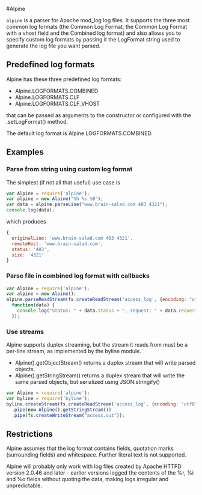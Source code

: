 #Alpine

`alpine` is a parser for Apache mod_log log files. It supports the three most common log formats (the Common Log Format,
the Common Log Format with a vhost field and the Combined log format)
and also allows you to specify custom log formats by passing it the LogFormat string used to generate the log file you want parsed.

## Predefined log formats

Alpine has these three predefined log formats:

- Alpine.LOGFORMATS.COMBINED
- Alpine.LOGFORMATS.CLF
- Alpine.LOGFORMATS.CLF_VHOST

that can be passed as arguments to the constructor or configured with the .setLogFormat() method.

The default log format is Alpine.LOGFORMATS.COMBINED.

## Examples

### Parse from string using custom log format
The simplest (if not all that useful) use case is
```js
var Alpine = require('alpine');
var alpine = new Alpine("%h %s %B");
var data = alpine.parseLine("www.brain-salad.com 403 4321");
console.log(data);
```

which produces

```js
{
  originalLine: 'www.brain-salad.com 403 4321',
  remoteHost: 'www.brain-salad.com',
  status: '403',
  size: '4321'
}
```

### Parse file in combined log format with callbacks
```js
var Alpine = require('alpine');
var alpine = new Alpine();
alpine.parseReadStream(fs.createReadStream('access_log', {encoding: "utf8"}),
  function(data) {
    console.log("Status: " + data.status + ", request: " + data.request);
  });
```

### Use streams
Alpine supports duplex streaming, but the stream it reads from must be a per-line stream, as implemented by the byline module.

- Alpine().getObjectStream() returns a duplex stream that will write parsed objects.
- Alpine().getStringStream() returns a duplex stream that will write the same parsed objects, but serialized using JSON.stringify()

```js
var Alpine = require('alpine');
var byline = require('byline');
byline.createStream(fs.createReadStream('access_log', {encoding: "utf8"}))
  .pipe(new Alpine().getStringStream())
  .pipe(fs.createWriteStream("access.out"));
```

## Restrictions

Alpine assumes that the log format contains fields, quotation marks (surrounding fields) and whitespace. Further literal text is not supported.

Alpine will probably only work with log files created by Apache HTTPD version 2.0.46 and later - earlier versions logged the contents
of the %r, %i and %o fields without quoting the data, making logs irregular and unpredictable.




